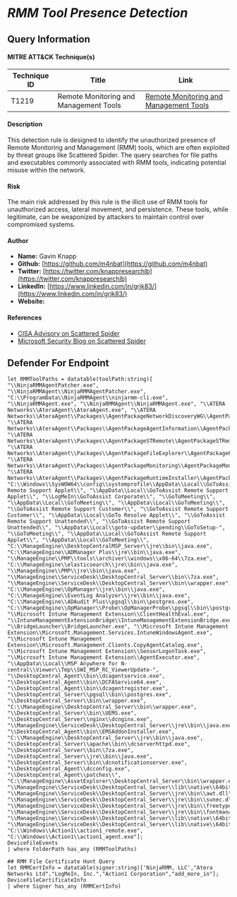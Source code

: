 # *RMM Tool Presence Detection*

## Query Information

#### MITRE ATT&CK Technique(s)

| Technique ID | Title                                 | Link                                                         |
|--------------|---------------------------------------|--------------------------------------------------------------|
| T1219        | Remote Monitoring and Management Tools| [Remote Monitoring and Management Tools](https://attack.mitre.org/techniques/T1219/)|

#### Description
This detection rule is designed to identify the unauthorized presence of Remote Monitoring and Management (RMM) tools, which are often exploited by threat groups like Scattered Spider. The query searches for file paths and executables commonly associated with RMM tools, indicating potential misuse within the network.

#### Risk
The main risk addressed by this rule is the illicit use of RMM tools for unauthorized access, lateral movement, and persistence. These tools, while legitimate, can be weaponized by attackers to maintain control over compromised systems.

#### Author 
- **Name:** Gavin Knapp
- **Github:** [https://github.com/m4nbat](https://github.com/m4nbat)
- **Twitter:** [https://twitter.com/knappresearchlb](https://twitter.com/knappresearchlb)
- **LinkedIn:** [https://www.linkedin.com/in/grjk83/](https://www.linkedin.com/in/grjk83/)
- **Website:**

#### References
- [CISA Advisory on Scattered Spider](https://www.cisa.gov/news-events/cybersecurity-advisories/aa23-320a)
- [Microsoft Security Blog on Scattered Spider](https://www.microsoft.com/en-us/security/blog/2023/10/25/octo-tempest-crosses-boundaries-to-facilitate-extortion-encryption-and-destruction/)

## Defender For Endpoint
```KQL
let RMMToolPaths = datatable(toolPath:string)[ "\\NinjaRMMAgentPatcher.exe", "\\NinjaRMMAgent\\NinjaRMMAgentPatcher.exe", "C:\\ProgramData\\NinjaRMMAgent\\ninjarmm-cli.exe", "\\NinjaRMMAgent.exe", "\\NinjaRMMAgent\\NinjaRMMAgent.exe", "\\ATERA Networks\\AteraAgent\\AteraAgent.exe", "\\ATERA Networks\\AteraAgent\\Packages\\AgentPackageNetworkDiscoveryWG\\AgentPackageNetworkDiscoveryWG.exe", "\\ATERA Networks\\AteraAgent\\Packages\\AgentPackageAgentInformation\\AgentPackageAgentInformation.exe", "\\ATERA Networks\\AteraAgent\\Packages\\AgentPackageSTRemote\\AgentPackageSTRemote.exe", "\\ATERA Networks\\AteraAgent\\Packages\\AgentPackageFileExplorer\\AgentPackageFileExplorer.exe", "\\ATERA Networks\\AteraAgent\\Packages\\AgentPackageMonitoring\\AgentPackageMonitoring.exe", "\\ATERA Networks\\AteraAgent\\Packages\\AgentPackageRuntimeInstaller\\AgentPackageRuntimeInstaller.exe", "C:\\Windows\\SysWOW64\\config\\systemprofile\\AppData\\Local\\GoToAssist Remote Support Applet\\", "\\AppData\\Local\\GoToAssist Remote Support Applet\\", "\\LogMeIn\\GoToAssist Corporate\\", "\\GoToMeeting\\", "\\AppData\\Local\\GoToMeeting\\", "\\AppData\\Local\\GoToMeeting\\", "\\GoToAssist Remote Support Customer\\", "\\GoToAssist Remote Support Customer\\", "\\AppData\\Local\\GoTo Resolve Applet\\", "\\GoToAssist Remote Support Unattended\\", "\\GoToAssist Remote Support Unattended\\", "\\AppData\\Local\\goto-updater\\pending\\GoToSetup-", "\\GoToMeeting\\", "\\AppData\\Local\\GoToAssist Remote Support Applet\\", "\\AppData\\Local\\GoToMeeting\\", "C:\\ManageEngine\\DesktopCentralMSP_Server\\jre\\bin\\java.exe", "C:\\ManageEngine\\ADManager Plus\\jre\\bin\\java.exe", "\\ManageEngine\\PMP\\tools\\archiver\\windows\\x86-64\\7za.exe", "C:\\ManageEngine\\elasticsearch\\jre\\bin\\java.exe", "\\ManageEngine\\PMP\\jre\\bin\\java.exe", "\\ManageEngine\\ServiceDesk\\DesktopCentral_Server\\bin\\7za.exe", "\\ManageEngine\\ServiceDesk\\DesktopCentral_Server\\bin\\wrapper.exe", "C:\\ManageEngine\\OpManager\\jre\\bin\\java.exe", "C:\\ManageEngine\\EventLog Analyzer\\jre\\bin\\java.exe", "C:\\ManageEngine\\ADAudit Plus\\pgsql\\bin\\postgres.exe", "C:\\ManageEngine\\OpManager\\Probe\\OpManagerProbe\\pgsql\\bin\\postgres.exe", "\\Microsoft Intune Management Extension\\ClientHealthEval.exe", "\\IntuneManagementExtensionBridge\\IntuneManagementExtensionBridge.exe", "\\BridgeLauncher\\BridgeLauncher.exe", "\\Microsoft Intune Management Extension\\Microsoft.Management.Services.IntuneWindowsAgent.exe", "\\Microsoft Intune Management Extension\\Microsoft.Management.Clients.CopyAgentCatalog.exe", "\\Microsoft Intune Management Extension\\SensorLogonTask.exe", "\\Microsoft Intune Management Extension\\AgentExecutor.exe", "\\AppData\\Local\\MSP Anywhere for N-central\\Viewer\\Tmp\\SWI_MSP_RC_ViewerUpdate-", "\\DesktopCentral_Agent\\bin\\dcagentservice.exe", "\\DesktopCentral_Agent\\bin\\DCFAService64.exe", "\\DesktopCentral_Agent\\bin\\dcagentregister.exe", "\\DesktopCentral_Server\\pgsql\\bin\\postgres.exe", "\\DesktopCentral_Server\\bin\\wrapper.exe", "C:\\ManageEngine\\DesktopCentral_Server\\bin\\wrapper.exe", "\\DesktopCentral_Server\\bin\\UEMS.exe", "\\DesktopCentral_Server\\nginx\\dcnginx.exe", "\\ManageEngine\\ServiceDesk\\DesktopCentral_Server\\jre\\bin\\java.exe", "\\DesktopCentral_Agent\\bin\\EMSAddonInstaller.exe", "C:\\ManageEngine\\DesktopCentral_Server\\jre\\bin\\java.exe", "\\DesktopCentral_Server\\apache\\bin\\dcserverhttpd.exe", "\\DesktopCentral_Server\\bin\\7za.exe", "\\DesktopCentral_Server\\jre\\bin\\java.exe", "\\DesktopCentral_Server\\bin\\dcnotificationserver.exe", "\\DesktopCentral_Agent\\dcconfig.exe", "\\DesktopCentral_Agent\\patches\\", "C:\\ManageEngine\\AssetExplorer\\DesktopCentral_Server\\bin\\wrapper.exe", "\\ManageEngine\\ServiceDesk\\DesktopCentral_Server\\lib\\native\\64bit\\wrapper.dll", "\\ManageEngine\\ServiceDesk\\DesktopCentral_Server\\jre\\bin\\awt.dll", "\\ManageEngine\\ServiceDesk\\DesktopCentral_Server\\jre\\bin\\sunec.dll", "\\ManageEngine\\ServiceDesk\\DesktopCentral_Server\\jre\\bin\\freetype.dll", "\\ManageEngine\\ServiceDesk\\DesktopCentral_Server\\jre\\bin\\fontmanager.dll", "\\ManageEngine\\ServiceDesk\\DesktopCentral_Server\\lib\\native\\64bit\\SyMNative.dll", "\\ManageEngine\\ServiceDesk\\DesktopCentral_Server\\lib\\native\\64bit\\OSDSyMNative.dll", "C:\\Windows\\Action1\\action1_remote.exe", "C:\\Windows\\Action1\\action1_agent.exe"]; 
DeviceFileEvents 
| where FolderPath has_any (RMMToolPaths)
```

```KQL
## RMM File Certificate Hunt Query  
let RMMCertInfo = datatable(signer:string)['NinjaRMM, LLC',"Atera Networks Ltd","LogMeIn, Inc.","Action1 Corporation","add_more_in"]; 
DeviceFileCertificateInfo
| where Signer has_any (RMMCertInfo)   
```
